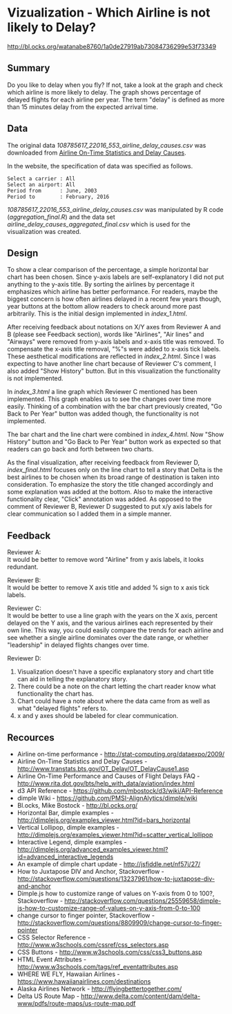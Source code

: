 # Vizualization - Which Airline is not likely to Delay?

http://bl.ocks.org/watanabe8760/1a0de27919ab73084736299e53f73349

## Summary

Do you like to delay when you fly? If not, take a look at the graph and check which airline is more likely to delay. The graph shows percentage of delayed flights for each airline per year. The term "delay" is defined as more than 15 minutes delay from the expected arrival time.

## Data

The original data *108785617_22016_553_airline_delay_causes.csv* was downloaded from [Airline On-Time Statistics and Delay Causes](http://www.transtats.bts.gov/OT_Delay/OT_DelayCause1.asp).

In the website, the specification of data was specified as follows.

```
Select a carrier : All
Select an airport: All
Period from      : June, 2003 
Period to        : February, 2016
```

*108785617_22016_553_airline_delay_causes.csv* was manipulated by R code (*aggregation_final.R*) and the data set *airline_delay_causes_aggregated_final.csv* which is used for the visualization was created.


## Design

To show a clear comparison of the percentage, a simple horizontal bar chart has been chosen. Since y-axis labels are self-explanatory I did not put anything to the y-axis title. By sorting the airlines by percentage it emphasizes which airline has better performance. For readers, maybe the biggest concern is how often airlines delayed in a recent few years though, year buttons at the bottom allow readers to check around more past arbitrarily. This is the initial design implemented in *index_1.html*.

After receiving feedback about notations on X/Y axes from Reviewer A and B (please see Feedback section), words like "Airlines", "Air lines" and "Airways" were removed from y-axis labels and x-axis title was removed. To compensate the x-axis title removal, "%"s were added to x-axis tick labels. These aesthetical modifications are reflected in *index_2.html*. Since I was expecting to have another line chart because of Reviewer C's comment, I also added "Show History" button. But in this visualization the functionality is not implemented.

In *index_3.html* a line graph which Reviewer C mentioned has been implemented. This graph enables us to see the changes over time more easily. Thinking of a combination with the bar chart previously created, "Go Back to Per Year" button was added though, the functionality is not implemented.

The bar chart and the line chart were combined in *index_4.html*. Now "Show History" button and "Go Back to Per Year" button work as expected so that readers can go back and forth between two charts.

As the final visualization, after receiving feedback from Reviewer D, *index_final.html* focuses only on the line chart to tell a story that Delta is the best airlines to be chosen when its broad range of destination is taken into consideration. To emphasize the story the title changed accordingly and some explanation was added at the bottom. Also to make the interactive functionality clear, "Click" annotation was added. As opposed to the comment of Reviewer B, Reviewer D suggested to put x/y axis labels for clear communication so I added them in a simple manner.


## Feedback

Reviewer A:  
It would be better to remove word "Airline" from y axis labels, it looks redundant.

Reviewer B:  
It would be better to remove X axis title and added % sign to x axis tick labels.

Reviewer C:  
It would be better to use a line graph with the years on the X axis, percent delayed on the Y axis, and the various airlines each represented by their own line. This way, you could easily compare the trends for each airline and see whether a single airline dominates over the date range, or whether "leadership" in delayed flights changes over time.

Reviewer D:  
1. Visualization doesn't have a specific explanatory story and chart title can aid in telling the explanatory story.
2. There could be a note on the chart letting the chart reader know what functionality the chart has.
3. Chart could have a note about where the data came from as well as what "delayed flights" refers to.
4. x and y axes should be labeled for clear communication.


## Recources
* Airline on-time performance - http://stat-computing.org/dataexpo/2009/
* Airline On-Time Statistics and Delay Causes - http://www.transtats.bts.gov/OT_Delay/OT_DelayCause1.asp
* Airline On-Time Performance and Causes of Flight Delays FAQ - http://www.rita.dot.gov/bts/help_with_data/aviation/index.html
* d3 API Reference - https://github.com/mbostock/d3/wiki/API-Reference
* dimple Wiki - https://github.com/PMSI-AlignAlytics/dimple/wiki
* Bl.ocks, Mike Bostock - http://bl.ocks.org/
* Horizontal Bar, dimple examples - http://dimplejs.org/examples_viewer.html?id=bars_horizontal
* Vertical Lollipop, dimple examples - http://dimplejs.org/examples_viewer.html?id=scatter_vertical_lollipop
* Interactive Legend, dimple examples - http://dimplejs.org/advanced_examples_viewer.html?id=advanced_interactive_legends
* An example of dimple chart update - http://jsfiddle.net/nf57j/27/
* How to Juxtapose DIV and Anchor, Stackoverflow - http://stackoverflow.com/questions/13237961/how-to-juxtapose-div-and-anchor
* Dimple.js how to customize range of values on Y-axis from 0 to 100?, Stackoverflow - http://stackoverflow.com/questions/25559658/dimple-js-how-to-customize-range-of-values-on-y-axis-from-0-to-100
* change cursor to finger pointer, Stackoverflow - http://stackoverflow.com/questions/8809909/change-cursor-to-finger-pointer
* CSS Selector Reference - http://www.w3schools.com/cssref/css_selectors.asp
* CSS Buttons - http://www.w3schools.com/css/css3_buttons.asp
* HTML Event Attributes - http://www.w3schools.com/tags/ref_eventattributes.asp
* WHERE WE FLY, Hawaiian Airlines - https://www.hawaiianairlines.com/destinations
* Alaska Airlines Network - http://flyingbettertogether.com/
* Delta US Route Map - http://www.delta.com/content/dam/delta-www/pdfs/route-maps/us-route-map.pdf
